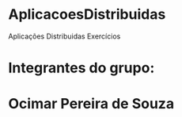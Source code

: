 # AplicacoesDistribuidas
Aplicações Distribuidas Exercícios

# Integrantes do grupo:

# Ocimar Pereira de Souza
#
#
#


